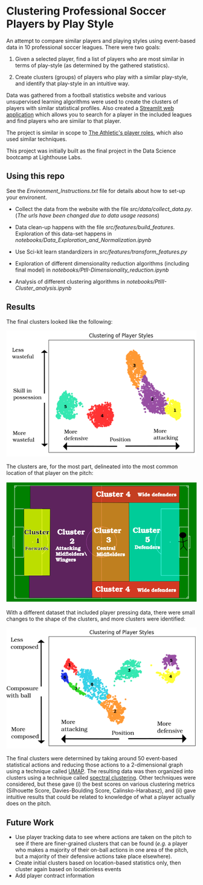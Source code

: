 Clustering Professional Soccer Players by Play Style
=======================================================================

An attempt to compare similar players and playing styles using event-based data in 10 professional soccer leagues. There were two goals:

1. Given a selected player, find a list of players who are most similar in terms of play-style (as determined by the gathered statistics).

2. Create clusters (groups) of players who play with a similar play-style, and identify that play-style in an intuitive way.

Data was gathered from a football statistics website and various unsupervised learning algorithms were used to create the clusters of players with similar statistical profiles. Also created a [Streamlit web application](https://marcjbaron-soccer-scouting-streamlit-app-n4gmux.streamlit.app/) which allows you to search for a player in the included leagues and find players who are similar to that player. 

The project is similar in scope to [The Athletic's player roles](https://theathletic.com/3473297/2022/08/10/player-roles-the-athletic/), which also used 
similar techniques. 


This project was initially built as the final project in the Data Science bootcamp at Lighthouse Labs.

## Using this repo

See the *Environment_Instructions.txt* file for details about how to set-up your environent. 

* Collect the data from the website with the file *src/data/collect_data.py*. (*The urls have been changed due to data usage reasons*)

* Data clean-up happens with the file *src/features/build_features*. Exploration of this data-set happens in *notebooks/Data_Exploration_and_Normalization.ipynb* 

* Use Sci-kit learn standardizers in *src/features/transform_features.py*

* Exploration of different dimensionality reduction algorithms (including final model) in *notebooks/PtII-Dimensionality_reduction.ipynb*

* Analysis of different clustering algorithms in *notebooks/PtIII-Cluster_analysis.ipynb*

## Results

The final clusters looked like the following:

![Clusters without pressing data](https://github.com/marcjbaron/soccer_scouting/blob/main/reports/figures/cluster_map_opta_annotated.png)

The clusters are, for the most part, delineated into the most common location of that player on the pitch:

![Player cluster map](https://github.com/marcjbaron/soccer_scouting/blob/main/reports/figures/clusters_pitch.png "Explanatory purposes only; this wasn't determined through analysis")


With a different dataset that included player pressing data, there were small changes to the shape of the clusters, and more clusters were identified:

![Clusters with pressing data](https://github.com/marcjbaron/soccer_scouting/blob/main/reports/figures/cluster_map_annotated_sb.png)

The final clusters were determined by taking around 50 event-based statistical actions and reducing those actions to a 2-dimensional graph using a technique called [UMAP](https://umap-learn.readthedocs.io/en/latest/clustering.html). The resulting data was then organized into\
clusters using a technique called [spectral clustering](https://www.kaggle.com/code/vipulgandhi/spectral-clustering-detailed-explanation). Other techniques were considered, but these gave (i) the best scores on various clustering metrics (Silhouette Score, Davies-Boulding Score, Calinsko-Harabasz), and (ii) gave intuitive results that could be related to knowledge of what a player actually does on the pitch. 


## Future Work

* Use player tracking data to see where actions are taken on the pitch to see if there are finer-grained clusters that can be found (*e.g.* a player who makes a majority of their on-ball actions in one area of the pitch, but a majority of their defensive actions take place elsewhere).
* Create initial clusters based on location-based statistics only, then cluster again based on locationless events 
* Add player contract information 




